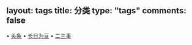 layout: tags
title: 分类
type: "tags"
comments: false
---

 • [头条](/tags/头条/)
• [长日为亘](/tags/长日为亘/)
• [二三事](/tags/二三事/)
